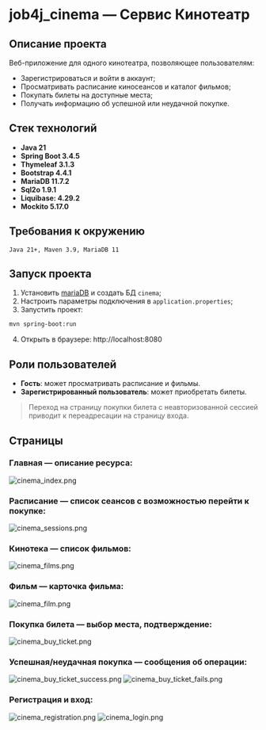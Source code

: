 # job4j_cinema — Сервис Кинотеатр
## Описание проекта

Веб-приложение для одного кинотеатра, позволяющее пользователям:
- Зарегистрироваться и войти в аккаунт;
- Просматривать расписание киносеансов и каталог фильмов;
- Покупать билеты на доступные места;
- Получать информацию об успешной или неудачной покупке.

## Стек технологий

- **Java 21**
- **Spring Boot 3.4.5**
- **Thymeleaf 3.1.3**
- **Bootstrap 4.4.1**
- **MariaDB 11.7.2**
- **Sql2o 1.9.1**
- **Liquibase: 4.29.2**
- **Mockito 5.17.0**

## Требования к окружению

``` text
Java 21+, Maven 3.9, MariaDB 11
```

## Запуск проекта
1. Установить [mariaDB](https://mariadb.org/download/) и создать БД `cinema`;
2. Настроить параметры подключения в `application.properties`;
3. Запустить проект:
  ```bash
  mvn spring-boot:run
  ```
4. Открыть в браузере: http://localhost:8080


## Роли пользователей
- **Гость**: может просматривать расписание и фильмы.
- **Зарегистрированный пользователь**: может приобретать билеты.
> Переход на страницу покупки билета с неавторизованной сессией приводит к переадресации на страницу входа.

## Страницы

### **Главная — описание ресурса:**
![cinema_index.png](img/cinema_index.png)
### **Расписание — список сеансов с возможностью перейти к покупке:**
![cinema_sessions.png](img/cinema_sessions.png)
### **Кинотека — список фильмов:**
![cinema_films.png](img/cinema_films.png)
### **Фильм — карточка фильма:**
![cinema_film.png](img/cinema_film.png)
### **Покупка билета — выбор места, подтверждение:**
![cinema_buy_ticket.png](img/cinema_buy_ticket.png)
### **Успешная/неудачная покупка — сообщения об операции:**
![cinema_buy_ticket_success.png](img/cinema_buy_ticket_success.png)
![cinema_buy_ticket_fails.png](img/cinema_buy_ticket_fails.png)
### **Регистрация и вход:**
![cinema_registration.png](img/cinema_registration.png)
![cinema_login.png](img/cinema_login.png)
